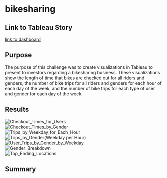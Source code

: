 # bikesharing
## Link to Tableau Story
[link to dashboard](https://public.tableau.com/app/profile/dylan.steinhauer/viz/bikesharing_challenge_16367476665700/CitibikeStory?publish=yes)
## Purpose
The purpose of this challenge was to create visualizations in Tableau to present to investors regarding a bikesharing business.
These visualizations show the length of time that bikes are checked out for all riders and genders,
the number of bike trips for all riders and genders for each hour of each day of the week, and 
the number of bike trips for each type of user and gender for each day of the week.
## Results
![Checkout_Times_for_Users](https://user-images.githubusercontent.com/87148177/141660072-9c831888-2b12-4ddd-9c3c-041af305fd24.png)\
![Checkout_Times_by_Gender](https://user-images.githubusercontent.com/87148177/141660076-dc2490e8-2594-417d-94ec-ebd4f654c810.png)\
![Trips_by_Weekday_for_Each_Hour](https://user-images.githubusercontent.com/87148177/141660092-4426e94e-c658-44da-8773-28ff4cddb1ef.png)\
![Trips_by_Gender(Weekday per Hour)](https://user-images.githubusercontent.com/87148177/141660095-e8bfa944-1223-44f2-b21f-a742a1f41637.png)\
![User_Trips_by_Gender_by_Weekday](https://user-images.githubusercontent.com/87148177/141660100-f12e04ac-b502-4f52-9bf4-b26d80e3e676.png)\
![Gender_Breakdown](https://user-images.githubusercontent.com/87148177/141660383-c459a10d-876a-49c6-a8dc-0536e62d8291.png)\
![Top_Ending_Locations](https://user-images.githubusercontent.com/87148177/141660387-979ac53f-6edd-4572-ad8c-b0b98d80f3ba.png)
## Summary
